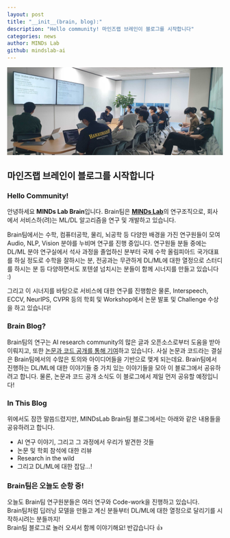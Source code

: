 ```yaml
---
layout: post
title: "__init__(brain, blog):"
description: "Hello community! 마인즈랩 브레인이 블로그를 시작합니다"
categories: news
author: MINDs Lab
github: mindslab-ai
---
```


![Brain Algorithm Session](/assets/2021-07-05-init-brain-blog/algo-session.jpg)
## 마인즈랩 브레인이 블로그를 시작합니다

### Hello Community!
안녕하세요 **MINDs Lab Brain**입니다. 
Brain팀은 [**MINDs Lab**](https://maum.ai)의 연구조직으로, 회사에서 서비스하(려)는 ML/DL 알고리즘을 연구 및 개발하고 있습니다.    

Brain팀에서는 수학, 컴퓨터공학, 물리, 뇌공학 등 다양한 배경을 가진 연구원들이 모여 Audio, NLP, Vision 분야를 누비며 연구를 진행 중입니다. 연구원들 분들 중에는 DL/ML 분야 연구실에서 석사 과정을 졸업하신 분부터 국제 수학 올림피아드 국가대표를 하실 정도로 수학을 잘하시는 분, 전공과는 무관하게 DL/ML에 대한 열정으로 스터디를 하시는 분 등 다양하면서도 포텐셜 넘치시는 분들이 함께 시너지를 만들고 있습니다 :)

그리고 이 시너지를 바탕으로 서비스에 대한 연구를 진행함은 물론, Interspeech, ECCV, NeurIPS, CVPR 등의 학회 및 Workshop에서 논문 발표 및 Challenge 수상을 하고 있습니다!

### Brain Blog?
Brain팀의 연구는 AI research community의 많은 글과 오픈소스로부터 도움을 받아 이뤄지고, 또한 [논문과 코드 공개를 통해 기여](/publication)하고 있습니다. 사실 논문과 코드라는 결실은 Brain팀에서의 수많은 토의와 아이디어들을 기반으로 맺게 되는데요. Brain팀에서 진행하는 DL/ML에 대한 이야기들 중 가치 있는 이야기들을 모아 이 블로그에서 공유하려고 합니다. 물론, 논문과 코드 공개 소식도 이 블로그에서 제일 먼저 공유할 예정입니다! 

### In This Blog
위에서도 잠깐 말씀드렸지만, MINDsLab Brain팀 블로그에서는 아래와 같은 내용들을 공유하려고 합니다. 
- AI 연구 이야기, 그리고 그 과정에서 우리가 발견한 것들
- 논문 및 학회 참석에 대한 리뷰
- Research in the wild
- 그리고 DL/ML에 대한 잡담...!

### Brain팀은 오늘도 순항 중!
오늘도 Brain팀 연구원분들은 여러 연구와 Code-work을 진행하고 있습니다.  
Brain팀처럼 딥러닝 모델을 만들고 계신 분들부터 DL/ML에 대한 열정으로 달리기를 시작하시려는 분들까지!   
Brain팀 블로그로 놀러 오셔서 함께 이야기해요! 반갑습니다 :+1: